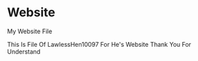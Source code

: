 # Website
My Website File

This Is File Of LawlessHen10097 For He's Website
Thank You For Understand
